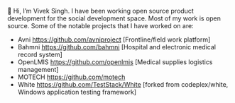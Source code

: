 👋 Hi, I’m Vivek Singh. I have been working open source product development for the social development space. Most of my work is open source. Some of the notable projects that I have worked on are:
- Avni https://github.com/avniproject [Frontline/field work platform]
- Bahmni https://github.com/bahmni [Hospital and electronic medical record system]
- OpenLMIS https://github.com/openlmis [Medical supplies logistics management]
- MOTECH https://github.com/motech
- White https://github.com/TestStack/White [forked from codeplex/white, Windows application testing framework]

<!---
petmongrels/petmongrels is a ✨ special ✨ repository because its `README.md` (this file) appears on your GitHub profile.
You can click the Preview link to take a look at your changes.
--->
